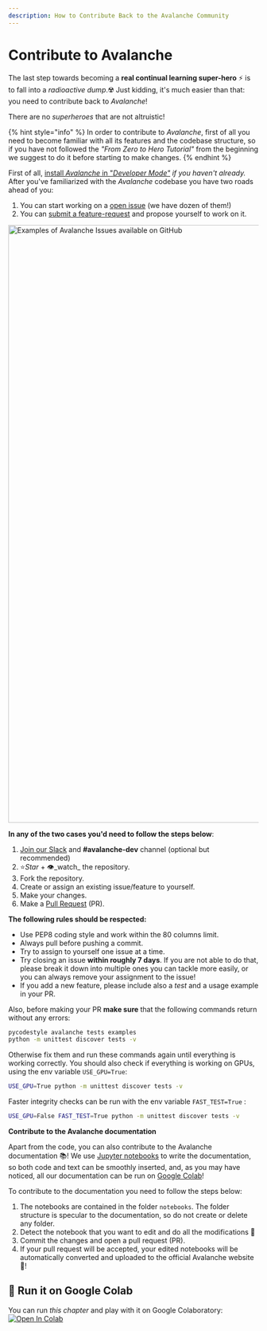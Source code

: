 ```yaml
---
description: How to Contribute Back to the Avalanche Community
---
```


# Contribute to Avalanche

The last step towards becoming a **real continual learning super-hero** ⚡ is to fall into a _radioactive dump_.☢️ Just kidding, it's much easier than that: you need to contribute back to _Avalanche_!

There are no _superheroes_ that are not altruistic!

{% hint style="info" %}
In order to contribute to _Avalanche_, first of all you need to become familiar with all its features and the codebase structure, so if you have not followed the _"From Zero to Hero Tutorial"_ from the beginning we suggest to do it before starting to make changes.
{% endhint %}

First of all, [install _Avalanche_ in "_Developer Mode"_](https://avalanche.continualai.org/getting-started/how-to-install#developer-mode-install) _if you haven't already._ After you've familiarized with the _Avalanche_ codebase you have two roads ahead of you:

1. You can start working on a [open issue](https://avalanche.continualai.org/questions-and-issues/add-your-issue) \(we have dozen of them!\)
2. You can [submit a feature-request](https://avalanche.continualai.org/questions-and-issues/request-a-feature) and propose yourself to work on it.

<div>
<img src="../../.gitbook/assets/issues.png" width="1200" alt="Examples of Avalanche Issues available on GitHub"/>
</div>

**In any of the two cases you'd need to follow the steps below**:

1. [Join our Slack](https://join.slack.com/t/continualai/shared_invite/enQtNjQxNDYwMzkxNzk0LTBhYjg2MjM0YTM2OWRkNDYzOGE0ZTIzNDQ0ZGMzNDE3ZGUxNTZmNmM1YzJiYzgwMTkyZDQxYTlkMTI3NzZkNjU) and **\#avalanche-dev** channel \(optional but recommended\)
2. ⭐_Star_ + 👁️_watch_ the repository.
3. Fork the repository.
4. Create or assign an existing issue/feature to yourself.
5. Make your changes.
6. Make a [Pull Request](https://docs.github.com/en/free-pro-team@latest/github/collaborating-with-issues-and-pull-requests/about-pull-requests) \(PR\).

**The following rules should be respected:**

* Use PEP8 coding style and work within the 80 columns limit.
* Always pull before pushing a commit.
* Try to assign to yourself one issue at a time.
* Try closing an issue **within roughly 7 days**. If you are not able to do that, please break it down into multiple ones you can tackle more easily, or you can always remove your assignment to the issue!
* If you add a new feature, please include also a _test_ and a usage example in your PR.

Also, before making your PR **make sure** that the following commands return without any errors:

```bash
pycodestyle avalanche tests examples
python -m unittest discover tests -v
```

Otherwise fix them and run these commands again until everything is working correctly. You should also check if everything is working on GPUs, using the env variable `USE_GPU=True`:

```bash
USE_GPU=True python -m unittest discover tests -v
```

Faster integrity checks can be run with the env variable `FAST_TEST=True` :

```bash
USE_GPU=False FAST_TEST=True python -m unittest discover tests -v
```

**Contribute to the Avalanche documentation**

Apart from the code, you can also contribute to the Avalanche documentation 📚!  We use [Jupyter notebooks](https://jupyter.org/) to write the documentation, so both code and text can be smoothly inserted, and, as you may have noticed, all our documentation can be run on [Google Colab](https://colab.research.google.com/notebooks/intro.ipynb)! 

To contribute to the documentation you need to follow the steps below:

1. The notebooks are contained in the folder `notebooks`. The folder structure is specular to the documentation, so do not create or delete any folder. 
2. Detect the notebook that you want to edit and do all the modifications 📝 
3. Commit the changes and open a pull request (PR). 
4. If your pull request will be accepted, your edited notebooks will be automatically converted and uploaded to the official Avalanche website 🎊! 



## 🤝 Run it on Google Colab

You can run _this chapter_ and play with it on Google Colaboratory:
[![Open In Colab](https://colab.research.google.com/assets/colab-badge.svg)](https://colab.research.google.com/github/ContinualAI/avalanche/blob/master/notebooks/from-zero-to-hero-tutorial/09_contribute-to-avalanche.ipynb)
